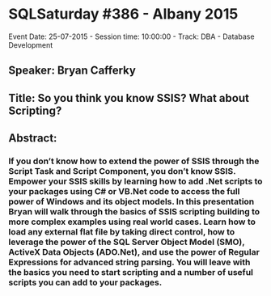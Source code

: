 # SQLSaturday #386 - Albany 2015
Event Date: 25-07-2015 - Session time: 10:00:00 - Track: DBA - Database Development
## Speaker: Bryan Cafferky
## Title: So you think you know SSIS? What about Scripting? 
## Abstract:
### If you don’t know how to extend the power of SSIS through the Script Task and Script Component, you don’t know SSIS.  Empower your SSIS skills by learning how to add  .Net scripts to your packages using C# or VB.Net code to access the full power of Windows and its object models.  In this presentation Bryan will walk through the basics of SSIS scripting building to more complex examples using real world cases.  Learn how to load any external flat file by taking direct control, how to leverage the power of the SQL Server Object Model (SMO), ActiveX Data Objects (ADO.Net), and use the power of Regular Expressions for advanced string parsing.  You will leave with the basics you need to start scripting and a number of useful scripts you can add to your packages.
